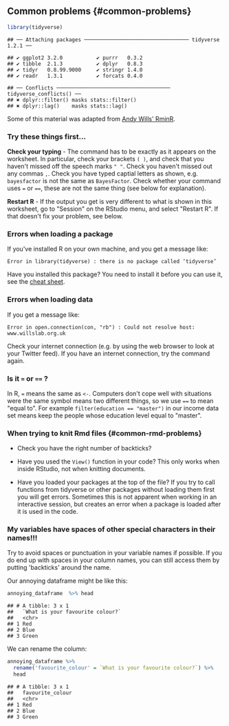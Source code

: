 ## Common problems {#common-problems}


```r
library(tidyverse)
```

```
## ── Attaching packages ────────────────────────────────── tidyverse 1.2.1 ──
```

```
## ✔ ggplot2 3.2.0           ✔ purrr   0.3.2      
## ✔ tibble  2.1.3           ✔ dplyr   0.8.3      
## ✔ tidyr   0.8.99.9000     ✔ stringr 1.4.0      
## ✔ readr   1.3.1           ✔ forcats 0.4.0
```

```
## ── Conflicts ───────────────────────────────────── tidyverse_conflicts() ──
## ✖ dplyr::filter() masks stats::filter()
## ✖ dplyr::lag()    masks stats::lag()
```

Some of this material was adapted from
[Andy Wills' RminR](https://ajwills72.github.io/rminr/using_rstudio.html).

### Try these things first...

**Check your typing** - The command has to be exactly as it appears on the
worksheet. In particular, check your brackets `( )`, and check that you haven't
missed off the speech marks `" "`. Check you haven't missed out any commas `,`.
Check you have typed captial letters as shown, e.g. `bayesfactor` is not the
same as `BayesFactor`. Check whether your command uses `=` or `==`, these are
not the same thing (see below for explanation).

**Restart R** - If the output you get is very different to what is shown in this
worksheet, go to "Session" on the RStudio menu, and select "Restart R". If that
doesn't fix your problem, see below.

### Errors when loading a package

If you've installed R on your own machine, and you get a message like:

`Error in library(tidyverse) : there is no package called ‘tidyverse’`

Have you installed this package? You need to install it before you can use it,
see the [cheat sheet](https://ajwills72.github.io/rminr/cheat-sheet.html).
<!-- TODO fix this and replace with datafluency cheat sheet -->

### Errors when loading data

If you get a message like:

`Error in open.connection(con, "rb") : Could not resolve host: www.willslab.org.uk`

Check your internet connection (e.g. by using the web browser to look at your
Twitter feed). If you have an internet connection, try the command again.

### Is it `=` or `==` ?

In R, `=` means the same as `<-`. Computers don't cope well with situations were
the same symbol means two different things, so we use `==` to mean "equal to".
For example `filter(education == "master")` in our income data set means keep
the people whose education level equal to "master".

### When trying to knit Rmd files {#common-rmd-problems}

-   Check you have the right number of backticks?

-   Have you used the `View()` function in your code? This only works when
    inside RStudio, not when knitting documents.

-   Have you loaded your packages at the top of the file? If you try to call
    functions from tidyverse or other packages without loading them first you
    will get errors. Sometimes this is not apparent when working in an
    interactive session, but creates an error when a package is loaded after it
    is used in the code.



### My variables have spaces of other special characters in their names!!!

Try to avoid spaces or punctuation in your variable names if possible. If you do end up with spaces in your column names, you can still access them by putting 'backticks' around the name.



Our annoying dataframe might be like this:


```r
annoying_dataframe  %>% head
```

```
## # A tibble: 3 x 1
##   `What is your favourite colour?`
##   <chr>                           
## 1 Red                             
## 2 Blue                            
## 3 Green
```

We can rename the column:


```r
annoying_dataframe %>%
  rename('favourite_colour' = `What is your favourite colour?`) %>%
  head
```

```
## # A tibble: 3 x 1
##   favourite_colour
##   <chr>           
## 1 Red             
## 2 Blue            
## 3 Green
```
